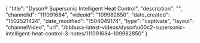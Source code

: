 {
    "title": "Dyson&reg; Supersonic Intelligent Heat Control",
    "description": "",
    "channelid": "111091684",
    "videoid": "109982850",
    "date_created": "1502521424",
    "date_modified": "1504049174",
    "type": "captivate",
    "layout": "channelVideo",
    "url": "\/bbbusa-latest-videos\/dyson\u00c2-supersonic-intelligent-heat-control-3-notes\/111091684-109982850"
}